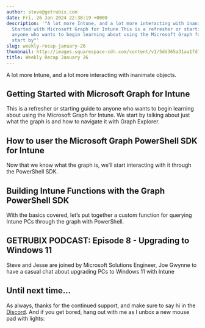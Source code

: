 ```yaml
---
author: steve@getrubix.com
date: Fri, 26 Jan 2024 22:38:19 +0000
description: '"A lot more Intune, and a lot more interacting with inanimate objects.Getting
  Started with Microsoft Graph for Intune This is a refresher or starting guide to
  anyone who wants to begin learning about using the Microsoft Graph for Intune. We
  start by"'
slug: weekly-recap-january-26
thumbnail: http://images.squarespace-cdn.com/content/v1/5dd365a31aa1fd743bc30b8e/1706308691999-F9Q1FN1GS4K8UPV2ZDTC/image-asset.jpeg/img.jpg
title: Weekly Recap January 26
---
```


A lot more Intune, and a lot more interacting with inanimate objects.

Getting Started with Microsoft Graph for Intune
-----------------------------------------------

This is a refresher or starting guide to anyone who wants to begin learning about using the Microsoft Graph for Intune. We start by talking about just what the graph is and how to navigate it with Graph Explorer.

How to user the Microsoft Graph PowerShell SDK for Intune
---------------------------------------------------------

Now that we know what the graph is, we’ll start interacting with it through the PowerShell SDK.

Building Intune Functions with the Graph PowerShell SDK
-------------------------------------------------------

With the basics covered, let’s put together a custom function for querying Intune PCs through the graph with PowerShell.

GETRUBIX PODCAST: Episode 8 - Upgrading to Windows 11
-----------------------------------------------------

Steve and Jesse are joined by Microsoft Solutions Engineer, Joe Gwynne to have a casual chat about upgrading PCs to Windows 11 with Intune

Until next time…
----------------

As always, thanks for the continued support, and make sure to say hi in the [Discord](https://discord.gg/getrubix). And if you get bored, hang out with me as I unbox a new mouse pad with lights:
